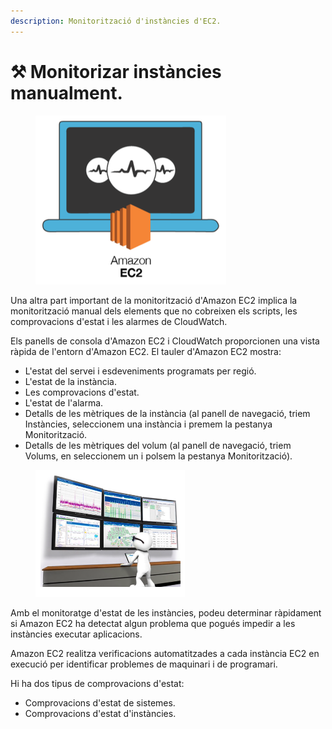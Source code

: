 ```yaml
---
description: Monitorització d'instàncies d'EC2.
---
```


# ⚒️ Monitorizar instàncies manualment.

<figure><img src="../../.gitbook/assets/image (1) (1).png" alt=""><figcaption></figcaption></figure>

Una altra part important de la monitorització d'Amazon EC2 implica la monitorització manual dels elements que no cobreixen els scripts, les comprovacions d'estat i les alarmes de CloudWatch.&#x20;

Els panells de consola d'Amazon EC2 i CloudWatch proporcionen una vista ràpida de l'entorn d'Amazon EC2. El tauler d'Amazon EC2 mostra:

* L'estat del servei i esdeveniments programats per regió.
* L'estat de la instància.
* Les comprovacions d'estat.
* L'estat de l'alarma.
* Detalls de les mètriques de la instància (al panell de navegació, triem Instàncies, seleccionem una instància i premem la pestanya Monitorització.
* Detalls de les mètriques del volum (al panell de navegació, triem Volums, en seleccionem un i polsem la pestanya Monitorització).&#x20;

<figure><img src="../../.gitbook/assets/image (1) (1) (1).png" alt=""><figcaption></figcaption></figure>

Amb el monitoratge d'estat de les instàncies, podeu determinar ràpidament si Amazon EC2 ha detectat algun problema que pogués impedir a les instàncies executar aplicacions.&#x20;

Amazon EC2 realitza verificacions automatitzades a cada instància EC2 en execució per identificar problemes de maquinari i de programari.&#x20;

Hi ha dos tipus de comprovacions d'estat:

* Comprovacions d'estat de sistemes.
* Comprovacions d'estat d'instàncies.
